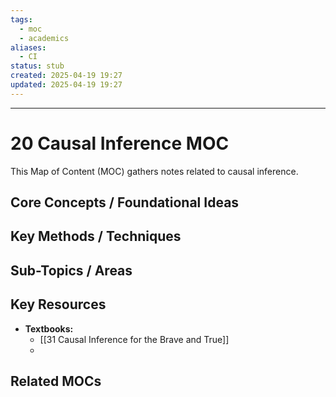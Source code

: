 ```yaml
---
tags:
  - moc
  - academics
aliases:
  - CI
status: stub
created: 2025-04-19 19:27
updated: 2025-04-19 19:27
---
```

---
# 20 Causal Inference MOC

This Map of Content (MOC) gathers notes related to causal inference.

## Core Concepts / Foundational Ideas

## Key Methods / Techniques

## Sub-Topics / Areas

## Key Resources

*   **Textbooks:**
    *   [[31 Causal Inference for the Brave and True]]
    *   

## Related MOCs 
